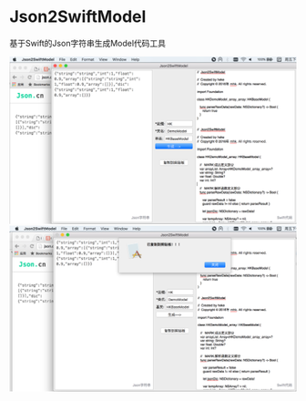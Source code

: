 # Json2SwiftModel
基于Swift的Json字符串生成Model代码工具

[![](https://github.com/xuvw/Json2SwiftModel/blob/master/create.png)](https://github.com/xuvw/Json2SwiftModel/blob/master/create.png)
[![](https://github.com/xuvw/Json2SwiftModel/blob/master/copy.png)](https://github.com/xuvw/Json2SwiftModel/blob/master/copy.png)
